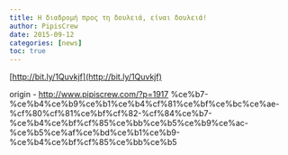 ```yaml
---
title: Η διαδρομή προς τη δουλειά, είναι δουλειά!
author: PipisCrew
date: 2015-09-12
categories: [news]
toc: true
---
```


[http://bit.ly/1Quvkjf](http://bit.ly/1Quvkjf)

origin - http://www.pipiscrew.com/?p=1917 %ce%b7-%ce%b4%ce%b9%ce%b1%ce%b4%cf%81%ce%bf%ce%bc%ce%ae-%cf%80%cf%81%ce%bf%cf%82-%cf%84%ce%b7-%ce%b4%ce%bf%cf%85%ce%bb%ce%b5%ce%b9%ce%ac-%ce%b5%ce%af%ce%bd%ce%b1%ce%b9-%ce%b4%ce%bf%cf%85%ce%bb%ce%b5